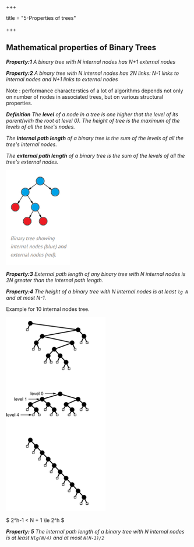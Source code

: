 +++

title = "5-Properties of trees"

+++

## Mathematical properties of Binary Trees

***Property:1*** *A binary tree with N internal nodes has N+1 external nodes*

***Property:2*** *A binary tree with N internal nodes has 2N links: N-1 links to internal nodes and N+1 links to external nodes*

Note : performance characterstics of a lot of algorithms depends not only on number of nodes in associated trees, but on various structural properties.

***Definition*** *The **level** of a node in a tree is one higher that the level of its parent(with the root at level 0). The height of tree is the maximum of the levels of all the tree's nodes.*

*The **internal path length** of a binary tree is the sum of the levels of all the tree's internal nodes.*

*The **external path length** of a binary tree is the sum of the levels of all the tree's external nodes.*

<img src="5-Properties_of_trees.assets/image-20200904144742790.png" alt="image-20200904144742790" style="zoom:80%;" />

***Property:3*** *External path length of any binary tree with N internal nodes is 2N greater than the internal path length.*

***Property:4*** *The height of a binary tree with N internal nodes is at least `lg N` and at most N-1.*

Example for 10 internal nodes tree.

![image-20200904145158482](5-Properties_of_trees.assets/image-20200904145158482.png)

$ 2^h-1 < N + 1 \le 2^h $

***Property: 5*** *The internal path length of a binary tree with N internal nodes is at least `Nlg(N/4)` and at most `N(N-1)/2`*